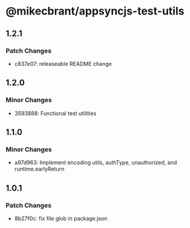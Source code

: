 # @mikecbrant/appsyncjs-test-utils

## 1.2.1

### Patch Changes

- c837e07: releaseable README change

## 1.2.0

### Minor Changes

- 3593888: Functional test utilities

## 1.1.0

### Minor Changes

- a97d963: Implement encoding utils, authType, unauthorized, and runtime.earlyReturn

## 1.0.1

### Patch Changes

- 8b27f0c: fix file glob in package.json
